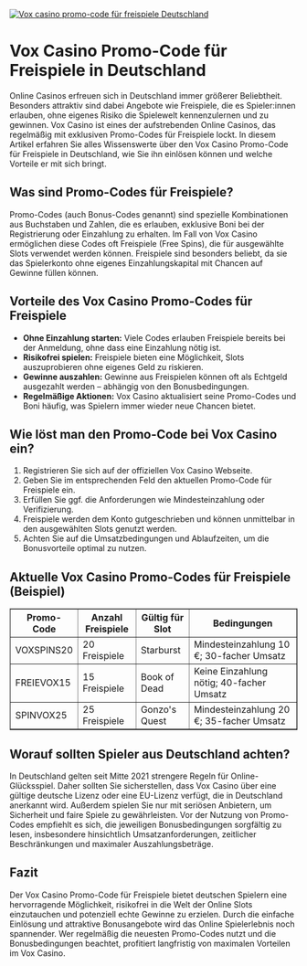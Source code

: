 [![Vox casino promo-code für freispiele Deutschland](https://123-caf.pages.dev/gitsignup.png)](https://vrmoo.ru/Bt82HjjY)

<h1>Vox Casino Promo-Code für Freispiele in Deutschland</h1> <p>Online Casinos erfreuen sich in Deutschland immer größerer Beliebtheit. Besonders attraktiv sind dabei Angebote wie Freispiele, die es Spieler:innen erlauben, ohne eigenes Risiko die Spielewelt kennenzulernen und zu gewinnen. Vox Casino ist eines der aufstrebenden Online Casinos, das regelmäßig mit exklusiven Promo-Codes für Freispiele lockt. In diesem Artikel erfahren Sie alles Wissenswerte über den Vox Casino Promo-Code für Freispiele in Deutschland, wie Sie ihn einlösen können und welche Vorteile er mit sich bringt.</p>  <h2>Was sind Promo-Codes für Freispiele?</h2> <p>Promo-Codes (auch Bonus-Codes genannt) sind spezielle Kombinationen aus Buchstaben und Zahlen, die es erlauben, exklusive Boni bei der Registrierung oder Einzahlung zu erhalten. Im Fall von Vox Casino ermöglichen diese Codes oft Freispiele (Free Spins), die für ausgewählte Slots verwendet werden können. Freispiele sind besonders beliebt, da sie das Spielerkonto ohne eigenes Einzahlungskapital mit Chancen auf Gewinne füllen können.</p>  <h2>Vorteile des Vox Casino Promo-Codes für Freispiele</h2> <ul>   <li><strong>Ohne Einzahlung starten:</strong> Viele Codes erlauben Freispiele bereits bei der Anmeldung, ohne dass eine Einzahlung nötig ist.</li>   <li><strong>Risikofrei spielen:</strong> Freispiele bieten eine Möglichkeit, Slots auszuprobieren ohne eigenes Geld zu riskieren.</li>   <li><strong>Gewinne auszahlen:</strong> Gewinne aus Freispielen können oft als Echtgeld ausgezahlt werden – abhängig von den Bonusbedingungen.</li>   <li><strong>Regelmäßige Aktionen:</strong> Vox Casino aktualisiert seine Promo-Codes und Boni häufig, was Spielern immer wieder neue Chancen bietet.</li> </ul>  <h2>Wie löst man den Promo-Code bei Vox Casino ein?</h2> <ol>   <li>Registrieren Sie sich auf der offiziellen Vox Casino Webseite.</li>   <li>Geben Sie im entsprechenden Feld den aktuellen Promo-Code für Freispiele ein.</li>   <li>Erfüllen Sie ggf. die Anforderungen wie Mindesteinzahlung oder Verifizierung.</li>   <li>Freispiele werden dem Konto gutgeschrieben und können unmittelbar in den ausgewählten Slots genutzt werden.</li>   <li>Achten Sie auf die Umsatzbedingungen und Ablaufzeiten, um die Bonusvorteile optimal zu nutzen.</li> </ol>  <h2>Aktuelle Vox Casino Promo-Codes für Freispiele (Beispiel)</h2> <table border="1" cellpadding="6" cellspacing="0">   <thead>     <tr>       <th>Promo-Code</th>       <th>Anzahl Freispiele</th>       <th>Gültig für Slot</th>       <th>Bedingungen</th>     </tr>   </thead>   <tbody>     <tr>       <td>VOXSPINS20</td>       <td>20 Freispiele</td>       <td>Starburst</td>       <td>Mindesteinzahlung 10 €; 30-facher Umsatz</td>     </tr>     <tr>       <td>FREIEVOX15</td>       <td>15 Freispiele</td>       <td>Book of Dead</td>       <td>Keine Einzahlung nötig; 40-facher Umsatz</td>     </tr>     <tr>       <td>SPINVOX25</td>       <td>25 Freispiele</td>       <td>Gonzo's Quest</td>       <td>Mindesteinzahlung 20 €; 35-facher Umsatz</td>     </tr>   </tbody> </table>  <h2>Worauf sollten Spieler aus Deutschland achten?</h2> <p>In Deutschland gelten seit Mitte 2021 strengere Regeln für Online-Glücksspiel. Daher sollten Sie sicherstellen, dass Vox Casino über eine gültige deutsche Lizenz oder eine EU-Lizenz verfügt, die in Deutschland anerkannt wird. Außerdem spielen Sie nur mit seriösen Anbietern, um Sicherheit und faire Spiele zu gewährleisten. Vor der Nutzung von Promo-Codes empfiehlt es sich, die jeweiligen Bonusbedingungen sorgfältig zu lesen, insbesondere hinsichtlich Umsatzanforderungen, zeitlicher Beschränkungen und maximaler Auszahlungsbeträge.</p>  <h2>Fazit</h2> <p>Der Vox Casino Promo-Code für Freispiele bietet deutschen Spielern eine hervorragende Möglichkeit, risikofrei in die Welt der Online Slots einzutauchen und potenziell echte Gewinne zu erzielen. Durch die einfache Einlösung und attraktive Bonusangebote wird das Online Spielerlebnis noch spannender. Wer regelmäßig die neuesten Promo-Codes nutzt und die Bonusbedingungen beachtet, profitiert langfristig von maximalen Vorteilen im Vox Casino.</p>